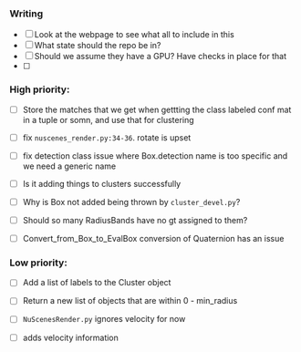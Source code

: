 ### Writing

- [ ] Look at the webpage to see what all to include in this
- [ ] What state should the repo be in?
- [ ] Should we assume they have a GPU? Have checks in place for that
- [ ] 

### High priority:
- [ ] Store the matches that we get when gettting the class labeled conf mat in a tuple or somn, and use that for clustering
- [ ] fix `nuscenes_render.py:34-36`. rotate is upset
- [ ] fix detection class issue where Box.detection name is too specific and we need a generic name
- [ ] Is it adding things to clusters successfully
- [ ] Why is Box not added being thrown by `cluster_devel.py`?
- [ ] Should so many RadiusBands have no gt assigned to them?
- [ ] Convert_from_Box_to_EvalBox conversion of Quaternion has an issue


### Low priority:
- [ ] Add a list of labels to the Cluster object
- [ ] Return a new list of objects that are within 0 - min_radius
- [ ] `NuScenesRender.py` ignores velocity for now
- [ ] adds velocity information



